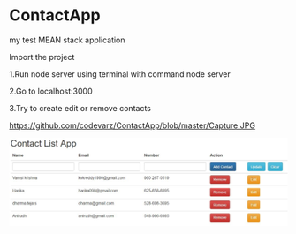 # ContactApp
my test MEAN stack application

Import the project

1.Run node server using terminal with command node server

2.Go to localhost:3000

3.Try to create edit or remove contacts

https://github.com/codevarz/ContactApp/blob/master/Capture.JPG

![alt tag](https://github.com/codevarz/ContactApp/blob/master/Capture.JPG)
